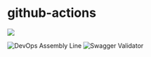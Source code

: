 # github-actions

<img src="https://fontawesome.com/icons/aws?f=brands&s=solid">

![DevOps Assembly Line](https://devops.com/wp-content/uploads/2017/08/CIpci2.png)
![Swagger Validator](https://img.shields.io/swagger/valid/3.0)
